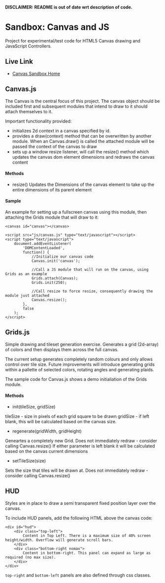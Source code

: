 **DISCLAIMER: README is out of date wrt description of code.**


# Sandbox: Canvas and JS

Project for experimental/test code for HTML5 Canvas drawing and JavaScript Controllers.


## Live Link
* [Canvas Sandbox Home](http://joneubank.com/things/canvas)

## Canvas.js
The Canvas is the central focus of this project. The canvas object should be included first and subsequent modules that intend to draw to it should attach themselves to it.

Important functionality provided:
* initializes 2d context in a canvas specified by id.
* provides a draw(context) method that can be overwritten by another module. When an Canvas.draw() is called the attached module will be passed the context of the canvas to draw
* sets up a window resize listener, will call the resize() method which updates the canvas dom element dimensions and redraws the canvas content

#### Methods
* resize()
Updates the Dimensions of the canvas element to take up the entire dimensions of its parent element

#### Sample
An example for setting up a fullscreen canvas using this module, then attaching the Grids module that will draw to it:
```
<canvas id="canvas"></canvas>

<script src="js/canvas.js" type="text/javascript"></script>
<script type="text/javascript">
    document.addEventListener(
        'DOMContentLoaded', 
        function() {
            //Initialize our canvas code
            Canvas.init('canvas');

            //Call a JS module that will run on the canvas, using Grids as an example
            Grids.attach(Canvas);
            Grids.init(250);
            
            //Call resize to force resize, consequently drawing the module just attached
            Canvas.resize();            
        }, 
        false
    );
</script>
```

## Grids.js
Simple drawing and tileset generation exercise. Generates a grid (2d-array) of colors and then displays them across the full canvas.

The current setup generates completely random colours and only allows control over tile size. Future improvements will introduce generating grids within a pallette of selected colors, rotating angles and generating plaids.

The sample code for Canvas.js shows a demo initialiation of the Grids module.

#### Methods
* init(tileSize, gridSize)

tileSize - size in pixels of each grid square to be drawn
gridSize - if left blank, this will be calculated based on the canvas size.

* regenerate(gridWidth, gridHeight)

Geneartes a completely new Grid. Does not immediately redraw - consider calling Canvas.resize()
If either parameter is left blank it will be calculated based on the canvas current dimensions

* setTileSize(size)

Sets the size that tiles will be drawn at. Does not immediately redraw - consider calling Canvas.resize()

## HUD
Styles are in place to draw a semi transparent fixed position layer over the canvas. 

To include HUD panels, add the following HTML above the canvas code:
```
<div id="hud">
	<div class="top-left">
		Content in Top Left. There is a maximum size of 40% screen height/width. Overflow will generate scroll bars.
	</div>
    <div class="bottom-right nomax">
    	Content in bottom-right. This panel can expand as large as required (no max size).
    </div>
</div>
```
`top-right` and `bottom-left` panels are also defined through css classes.
